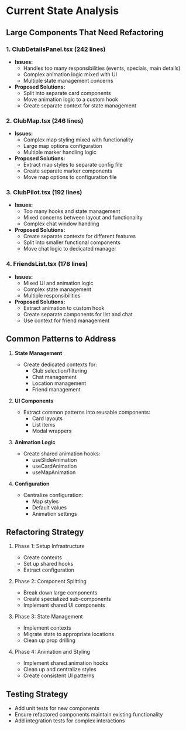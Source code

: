 # Current State Analysis

## Large Components That Need Refactoring

### 1. ClubDetailsPanel.tsx (242 lines)
- **Issues:**
  - Handles too many responsibilities (events, specials, main details)
  - Complex animation logic mixed with UI
  - Multiple state management concerns
- **Proposed Solutions:**
  - Split into separate card components
  - Move animation logic to a custom hook
  - Create separate context for state management

### 2. ClubMap.tsx (246 lines)
- **Issues:**
  - Complex map styling mixed with functionality
  - Large map options configuration
  - Multiple marker handling logic
- **Proposed Solutions:**
  - Extract map styles to separate config file
  - Create separate marker components
  - Move map options to configuration file

### 3. ClubPilot.tsx (192 lines)
- **Issues:**
  - Too many hooks and state management
  - Mixed concerns between layout and functionality
  - Complex chat window handling
- **Proposed Solutions:**
  - Create separate contexts for different features
  - Split into smaller functional components
  - Move chat logic to dedicated manager

### 4. FriendsList.tsx (178 lines)
- **Issues:**
  - Mixed UI and animation logic
  - Complex state management
  - Multiple responsibilities
- **Proposed Solutions:**
  - Extract animation to custom hook
  - Create separate components for list and chat
  - Use context for friend management

## Common Patterns to Address

1. **State Management**
   - Create dedicated contexts for:
     - Club selection/filtering
     - Chat management
     - Location management
     - Friend management

2. **UI Components**
   - Extract common patterns into reusable components:
     - Card layouts
     - List items
     - Modal wrappers

3. **Animation Logic**
   - Create shared animation hooks:
     - useSlideAnimation
     - useCardAnimation
     - useMapAnimation

4. **Configuration**
   - Centralize configuration:
     - Map styles
     - Default values
     - Animation settings

## Refactoring Strategy

1. Phase 1: Setup Infrastructure
   - Create contexts
   - Set up shared hooks
   - Extract configuration

2. Phase 2: Component Splitting
   - Break down large components
   - Create specialized sub-components
   - Implement shared UI components

3. Phase 3: State Management
   - Implement contexts
   - Migrate state to appropriate locations
   - Clean up prop drilling

4. Phase 4: Animation and Styling
   - Implement shared animation hooks
   - Clean up and centralize styles
   - Create consistent UI patterns

## Testing Strategy

- Add unit tests for new components
- Ensure refactored components maintain existing functionality
- Add integration tests for complex interactions